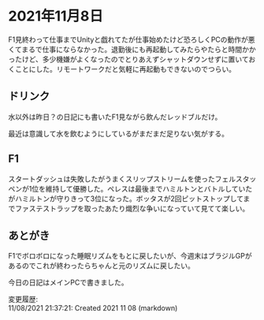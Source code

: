 # 2021年11月8日

F1見終わって仕事までUnityと戯れてたが仕事始めたけど恐ろしくPCの動作が悪くてまるで仕事にならなかった。退勤後にも再起動してみたらやたらと時間かかったけど、多少機嫌がよくなったのでとりあえずシャットダウンせずに置いておくことにした。リモートワークだと気軽に再起動もできないのでつらい。

## ドリンク

水以外は昨日？の日記にも書いたF1見ながら飲んだレッドブルだけ。

最近は意識して水を飲むようにしているがまだまだ足りない気がする。

## F1

スタートダッシュは失敗したがうまくスリップストリームを使ったフェルスタッペンが1位を維持して優勝した。ペレスは最後までハミルトンとバトルしていたがハミルトンが守りきって3位になった。ボッタスが2回ピットストップしてまでファステストラップを取ったあたり熾烈な争いになっていて見てて楽しい。

## あとがき

F1でボロボロになった睡眠リズムをもとに戻したいが、今週末はブラジルGPがあるのでこれが終わったらちゃんと元のリズムに戻したい。

今日の日記はメインPCで書きました。

変更履歴:  
11/08/2021 21:37:21: Created 2021 11 08 (markdown)  
